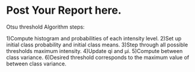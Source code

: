 # Post Your Report here. 

Otsu threshold Algorithm steps:

  1)Compute histogram and probabilities of each intensity level.
  2)Set up initial class probability and initial class means.
  3)Step through all possible thresholds maximum intensity.
  4)Update qi and μi.
  5)Compute between class variance.
  6)Desired threshold corresponds to the maximum value of between class variance.

